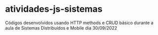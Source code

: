 # atividades-js-sistemas
Códigos desenvolvidos usando HTTP methods e CRUD básico durante a aula de Sistemas Distribuídos e Mobile dia 30/09/2022
